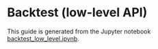 # Backtest (low-level API)

This guide is generated from the Jupyter notebook [backtest_low_level.ipynb](backtest_low_level.ipynb).
